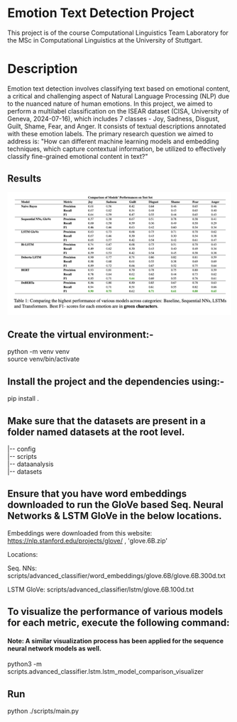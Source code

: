 # Emotion Text Detection Project

This project is of the course Computational Linguistics Team Laboratory for the MSc in Computational Linguistics at the University of Stuttgart.

# Description

Emotion text detection involves classifying text based on emotional content, a critical and challenging aspect of Natural Language Processing (NLP) due to the nuanced nature of human emotions. In this project, we aimed to perform a multilabel classification on the ISEAR dataset (CISA, University of Geneva, 2024-07-16), which includes 7 classes - Joy, Sadness, Disgust, Guilt, Shame, Fear, and Anger. It consists of textual descriptions annotated with these emotion labels. The primary research question we aimed to address is: "How can different machine learning models and embedding techniques, which capture contextual information, be utilized to effectively classify fine-grained emotional content in text?"

## Results

![Table Image](https://github.com/joannakarayianni/Computational_Linguistics_Team_Lab/blob/main/images/performance_comparison.png)

## Create the virtual environment:-

python -m venv venv       
source venv/bin/activate     


## Install the project and the dependencies using:- 

pip install .


## Make sure that the datasets are present in a folder named datasets at the root level.

|-- config  
|-- scripts    
|-- dataanalysis   
|-- datasets   

## Ensure that you have word embeddings downloaded to run the GloVe based Seq. Neural Networks & LSTM GloVe in the below locations.
Embeddings were downloaded from this website: https://nlp.stanford.edu/projects/glove/ , 'glove.6B.zip'

Locations:

Seq. NNs: scripts/advanced_classifier/word_embeddings/glove.6B/glove.6B.300d.txt

LSTM GloVe: scripts/advanced_classifier/lstm/glove.6B.100d.txt

## To visualize the performance of various models for each metric, execute the following command:
#### Note: A similar visualization process has been applied for the sequence neural network models as well.

python3 -m scripts.advanced_classifier.lstm.lstm_model_comparison_visualizer


## Run

python ./scripts/main.py
